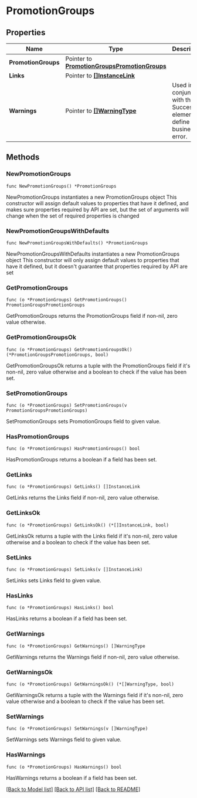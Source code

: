 # PromotionGroups

## Properties

Name | Type | Description | Notes
------------ | ------------- | ------------- | -------------
**PromotionGroups** | Pointer to [**PromotionGroupsPromotionGroups**](PromotionGroupsPromotionGroups.md) |  | [optional] 
**Links** | Pointer to [**[]InstanceLink**](InstanceLink.md) |  | [optional] 
**Warnings** | Pointer to [**[]WarningType**](WarningType.md) | Used in conjunction with the Success element to define a business error. | [optional] 

## Methods

### NewPromotionGroups

`func NewPromotionGroups() *PromotionGroups`

NewPromotionGroups instantiates a new PromotionGroups object
This constructor will assign default values to properties that have it defined,
and makes sure properties required by API are set, but the set of arguments
will change when the set of required properties is changed

### NewPromotionGroupsWithDefaults

`func NewPromotionGroupsWithDefaults() *PromotionGroups`

NewPromotionGroupsWithDefaults instantiates a new PromotionGroups object
This constructor will only assign default values to properties that have it defined,
but it doesn't guarantee that properties required by API are set

### GetPromotionGroups

`func (o *PromotionGroups) GetPromotionGroups() PromotionGroupsPromotionGroups`

GetPromotionGroups returns the PromotionGroups field if non-nil, zero value otherwise.

### GetPromotionGroupsOk

`func (o *PromotionGroups) GetPromotionGroupsOk() (*PromotionGroupsPromotionGroups, bool)`

GetPromotionGroupsOk returns a tuple with the PromotionGroups field if it's non-nil, zero value otherwise
and a boolean to check if the value has been set.

### SetPromotionGroups

`func (o *PromotionGroups) SetPromotionGroups(v PromotionGroupsPromotionGroups)`

SetPromotionGroups sets PromotionGroups field to given value.

### HasPromotionGroups

`func (o *PromotionGroups) HasPromotionGroups() bool`

HasPromotionGroups returns a boolean if a field has been set.

### GetLinks

`func (o *PromotionGroups) GetLinks() []InstanceLink`

GetLinks returns the Links field if non-nil, zero value otherwise.

### GetLinksOk

`func (o *PromotionGroups) GetLinksOk() (*[]InstanceLink, bool)`

GetLinksOk returns a tuple with the Links field if it's non-nil, zero value otherwise
and a boolean to check if the value has been set.

### SetLinks

`func (o *PromotionGroups) SetLinks(v []InstanceLink)`

SetLinks sets Links field to given value.

### HasLinks

`func (o *PromotionGroups) HasLinks() bool`

HasLinks returns a boolean if a field has been set.

### GetWarnings

`func (o *PromotionGroups) GetWarnings() []WarningType`

GetWarnings returns the Warnings field if non-nil, zero value otherwise.

### GetWarningsOk

`func (o *PromotionGroups) GetWarningsOk() (*[]WarningType, bool)`

GetWarningsOk returns a tuple with the Warnings field if it's non-nil, zero value otherwise
and a boolean to check if the value has been set.

### SetWarnings

`func (o *PromotionGroups) SetWarnings(v []WarningType)`

SetWarnings sets Warnings field to given value.

### HasWarnings

`func (o *PromotionGroups) HasWarnings() bool`

HasWarnings returns a boolean if a field has been set.


[[Back to Model list]](../README.md#documentation-for-models) [[Back to API list]](../README.md#documentation-for-api-endpoints) [[Back to README]](../README.md)


